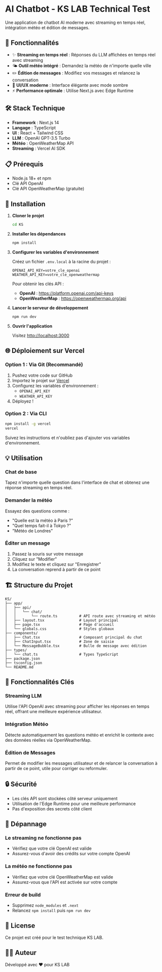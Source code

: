 # AI Chatbot - KS LAB Technical Test

Une application de chatbot AI moderne avec streaming en temps réel, intégration météo et édition de messages.

## 🚀 Fonctionnalités

- ✨ **Streaming en temps réel** : Réponses du LLM affichées en temps réel avec streaming
- 🌤️ **Outil météo intégré** : Demandez la météo de n'importe quelle ville
- ✏️ **Édition de messages** : Modifiez vos messages et relancez la conversation
- 🎨 **UI/UX moderne** : Interface élégante avec mode sombre
- ⚡ **Performance optimale** : Utilise Next.js avec Edge Runtime

## 🛠️ Stack Technique

- **Framework** : Next.js 14
- **Langage** : TypeScript
- **UI** : React + Tailwind CSS
- **LLM** : OpenAI GPT-3.5 Turbo
- **Météo** : OpenWeatherMap API
- **Streaming** : Vercel AI SDK

## 📋 Prérequis

- Node.js 18+ et npm
- Clé API OpenAI
- Clé API OpenWeatherMap (gratuite)

## 🔧 Installation

1. **Cloner le projet**
   ```bash
   cd KS
   ```

2. **Installer les dépendances**
   ```bash
   npm install
   ```

3. **Configurer les variables d'environnement**
   
   Créez un fichier `.env.local` à la racine du projet :
   ```env
   OPENAI_API_KEY=votre_cle_openai
   WEATHER_API_KEY=votre_cle_openweathermap
   ```

   Pour obtenir les clés API :
   - **OpenAI** : https://platform.openai.com/api-keys
   - **OpenWeatherMap** : https://openweathermap.org/api

4. **Lancer le serveur de développement**
   ```bash
   npm run dev
   ```

5. **Ouvrir l'application**
   
   Visitez [http://localhost:3000](http://localhost:3000)

## 🌐 Déploiement sur Vercel

### Option 1 : Via Git (Recommandé)

1. Pushez votre code sur GitHub
2. Importez le projet sur [Vercel](https://vercel.com)
3. Configurez les variables d'environnement :
   - `OPENAI_API_KEY`
   - `WEATHER_API_KEY`
4. Déployez !

### Option 2 : Via CLI

```bash
npm install -g vercel
vercel
```

Suivez les instructions et n'oubliez pas d'ajouter vos variables d'environnement.

## 💡 Utilisation

### Chat de base
Tapez n'importe quelle question dans l'interface de chat et obtenez une réponse streaming en temps réel.

### Demander la météo
Essayez des questions comme :
- "Quelle est la météo à Paris ?"
- "Quel temps fait-il à Tokyo ?"
- "Météo de Londres"

### Éditer un message
1. Passez la souris sur votre message
2. Cliquez sur "Modifier"
3. Modifiez le texte et cliquez sur "Enregistrer"
4. La conversation reprend à partir de ce point

## 🏗️ Structure du Projet

```
KS/
├── app/
│   ├── api/
│   │   └── chat/
│   │       └── route.ts          # API route avec streaming et météo
│   ├── layout.tsx                # Layout principal
│   ├── page.tsx                  # Page d'accueil
│   └── globals.css               # Styles globaux
├── components/
│   ├── Chat.tsx                  # Composant principal du chat
│   ├── ChatInput.tsx             # Zone de saisie
│   └── MessageBubble.tsx         # Bulle de message avec édition
├── types/
│   └── chat.ts                   # Types TypeScript
├── package.json
├── tsconfig.json
└── README.md
```

## 🎯 Fonctionnalités Clés

### Streaming LLM
Utilise l'API OpenAI avec streaming pour afficher les réponses en temps réel, offrant une meilleure expérience utilisateur.

### Intégration Météo
Détecte automatiquement les questions météo et enrichit le contexte avec des données réelles via OpenWeatherMap.

### Édition de Messages
Permet de modifier les messages utilisateur et de relancer la conversation à partir de ce point, utile pour corriger ou reformuler.

## 🔒 Sécurité

- Les clés API sont stockées côté serveur uniquement
- Utilisation de l'Edge Runtime pour une meilleure performance
- Pas d'exposition des secrets côté client

## 🐛 Dépannage

### Le streaming ne fonctionne pas
- Vérifiez que votre clé OpenAI est valide
- Assurez-vous d'avoir des crédits sur votre compte OpenAI

### La météo ne fonctionne pas
- Vérifiez que votre clé OpenWeatherMap est valide
- Assurez-vous que l'API est activée sur votre compte

### Erreur de build
- Supprimez `node_modules` et `.next`
- Relancez `npm install` puis `npm run dev`

## 📝 License

Ce projet est créé pour le test technique KS LAB.

## 👨‍💻 Auteur

Développé avec ❤️ pour KS LAB

